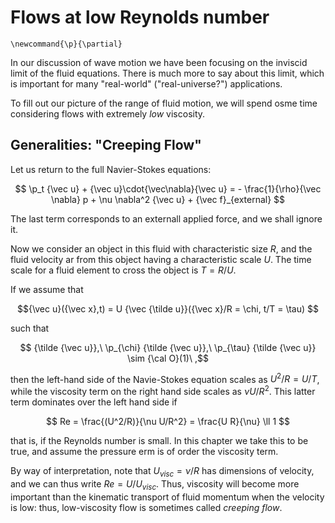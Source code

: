 # Flows at low Reynolds number

```{math}
\newcommand{\p}{\partial}
```

In our discussion of wave motion we have been focusing on the inviscid limit
of the fluid equations. There is much more to say about this limit, which is
important for many "real-world" ("real-universe?") applications. 

To fill out our picture of the range of fluid motion, we will spend osme time
considering flows with extremely *low* viscosity.

## Generalities: "Creeping Flow"

Let us return to the full Navier-Stokes equations:

$$
	\p_t {\vec u} + {\vec u}\cdot{\vec\nabla}{\vec u} = 
	- \frac{1}{\rho}{\vec \nabla} p + \nu \nabla^2 {\vec u} + 
	{\vec f}_{external}
$$

The last term corresponds to an externall applied force, and we shall ignore
it. 

Now we consider an object in this fluid with characteristic size $R$,
and the fluid velocity ar from this object having a characteristic scale $U$.
The time scale for a fluid element to cross the object is $T = R/U$.

If we assume that 

$${\vec u}({\vec x},t) = U {\vec {\tilde u}}({\vec x}/R = \chi, t/T = \tau) $$

such that 

$$ {\tilde {\vec u}},\ \p_{\chi} {\tilde {\vec u}},\ \p_{\tau} {\tilde {\vec u}}
\sim {\cal O}(1)\ ,$$

then the left-hand side of the Navie-Stokes equation scales as $U^2/R = U/T$,
while the viscosity term on the right hand side scales as $\nu U/R^2$.
This latter term dominates over the left hand side if

$$
	Re = \frac{(U^2/R)}{\nu U/R^2} = \frac{U R}{\nu} \ll 1
$$

that is, if the Reynolds number is small. In this chapter we take
this to be true, and assume the pressure erm is of order the viscosity
term.

By way of interpretation, note that $U_{visc} = \nu/R$ has dimensions
of velocity, and we can thus write $Re = U/U_{visc}$. Thus, viscosity 
will become more important than the kinematic transport of fluid momentum
when the velocity is low: thus, low-viscosity flow is sometimes 
called *creeping flow*.
